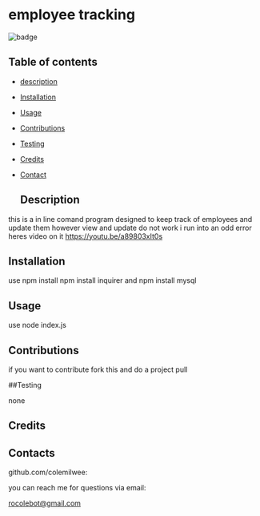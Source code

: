 # employee tracking

![badge](https://img.shields.io/badge/license-MIT-brightgreen)

  ## Table of contents

* [description](#Description)
* [Installation](#Installation)
* [Usage](#Usage)
* [Contributions](#contributions)
* [Testing](#Testing)
* [Credits](#Credits) 
* [Contact](#Contacts)

 
  ## Description

this is a in line comand program designed to keep track of employees and update them however view and update do not work i run into an odd error
heres video on it https://youtu.be/a89803xIt0s

  ## Installation
use npm install npm install inquirer and npm install mysql

  ## Usage

use node index.js

  ## Contributions

if you want to contribute fork this and do a project pull

  ##Testing

none

  ## Credits



  ## Contacts

github.com/colemilwee:

  you can reach me for questions via email: 

rocolebot@gmail.com
